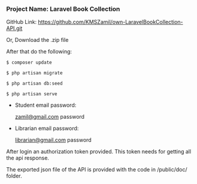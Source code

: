 ### Project Name: Laravel Book Collection

GitHub Link: https://github.com/KMSZamil/own-LaravelBookCollection-API.git

Or, Download the .zip file

After that do the following:

`$ composer update`

`$ php artisan migrate`

`$ php artisan db:seed`

`$ php artisan serve`

- Student email password:

    zamil@gmail.com
    password

- Librarian email password:

    librarian@gmail.com
    password

After login an authorization token provided. This token needs for getting all the api response.

The exported json file of the API is provided with the code in /public/doc/ folder.
